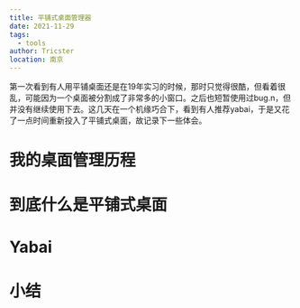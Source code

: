```yaml
---
title: 平铺式桌面管理器
date: 2021-11-29
tags: 
  - tools
author: Tricster
location: 南京
---
```


第一次看到有人用平铺桌面还是在19年实习的时候，那时只觉得很酷，但看着很乱，可能因为一个桌面被分割成了非常多的小窗口。之后也短暂使用过bug.n，但并没有继续使用下去。这几天在一个机缘巧合下，看到有人推荐yabai，于是又花了一点时间重新投入了平铺式桌面，故记录下一些体会。

# 我的桌面管理历程

# 到底什么是平铺式桌面

# Yabai

# 小结